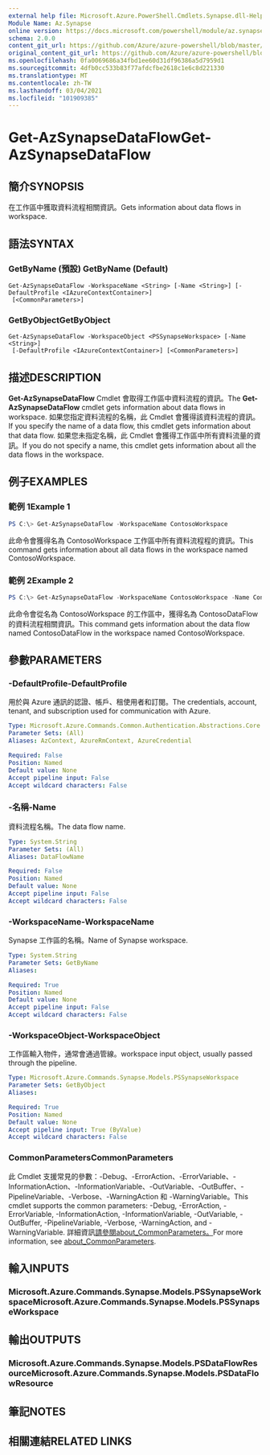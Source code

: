```yaml
---
external help file: Microsoft.Azure.PowerShell.Cmdlets.Synapse.dll-Help.xml
Module Name: Az.Synapse
online version: https://docs.microsoft.com/powershell/module/az.synapse/get-azsynapsedataflow
schema: 2.0.0
content_git_url: https://github.com/Azure/azure-powershell/blob/master/src/Synapse/Synapse/help/Get-AzSynapseDataFlow.md
original_content_git_url: https://github.com/Azure/azure-powershell/blob/master/src/Synapse/Synapse/help/Get-AzSynapseDataFlow.md
ms.openlocfilehash: 0fa0069686a34fbd1ee60d31df96386a5d7959d1
ms.sourcegitcommit: 4dfb0cc533b83f77afdcfbe2618c1e6c8d221330
ms.translationtype: MT
ms.contentlocale: zh-TW
ms.lasthandoff: 03/04/2021
ms.locfileid: "101909385"
---
```

# <span data-ttu-id="58d87-101">Get-AzSynapseDataFlow</span><span class="sxs-lookup"><span data-stu-id="58d87-101">Get-AzSynapseDataFlow</span></span>

## <span data-ttu-id="58d87-102">簡介</span><span class="sxs-lookup"><span data-stu-id="58d87-102">SYNOPSIS</span></span>
<span data-ttu-id="58d87-103">在工作區中獲取資料流程相關資訊。</span><span class="sxs-lookup"><span data-stu-id="58d87-103">Gets information about data flows in workspace.</span></span>

## <span data-ttu-id="58d87-104">語法</span><span class="sxs-lookup"><span data-stu-id="58d87-104">SYNTAX</span></span>

### <span data-ttu-id="58d87-105">GetByName (預設) </span><span class="sxs-lookup"><span data-stu-id="58d87-105">GetByName (Default)</span></span>
```
Get-AzSynapseDataFlow -WorkspaceName <String> [-Name <String>] [-DefaultProfile <IAzureContextContainer>]
 [<CommonParameters>]
```

### <span data-ttu-id="58d87-106">GetByObject</span><span class="sxs-lookup"><span data-stu-id="58d87-106">GetByObject</span></span>
```
Get-AzSynapseDataFlow -WorkspaceObject <PSSynapseWorkspace> [-Name <String>]
 [-DefaultProfile <IAzureContextContainer>] [<CommonParameters>]
```

## <span data-ttu-id="58d87-107">描述</span><span class="sxs-lookup"><span data-stu-id="58d87-107">DESCRIPTION</span></span>
<span data-ttu-id="58d87-108">**Get-AzSynapseDataFlow** Cmdlet 會取得工作區中資料流程的資訊。</span><span class="sxs-lookup"><span data-stu-id="58d87-108">The **Get-AzSynapseDataFlow** cmdlet gets information about data flows in workspace.</span></span>
<span data-ttu-id="58d87-109">如果您指定資料流程的名稱，此 Cmdlet 會獲得該資料流程的資訊。</span><span class="sxs-lookup"><span data-stu-id="58d87-109">If you specify the name of a data flow, this cmdlet gets information about that data flow.</span></span>
<span data-ttu-id="58d87-110">如果您未指定名稱，此 Cmdlet 會獲得工作區中所有資料流量的資訊。</span><span class="sxs-lookup"><span data-stu-id="58d87-110">If you do not specify a name, this cmdlet gets information about all the data flows in the workspace.</span></span>

## <span data-ttu-id="58d87-111">例子</span><span class="sxs-lookup"><span data-stu-id="58d87-111">EXAMPLES</span></span>

### <span data-ttu-id="58d87-112">範例 1</span><span class="sxs-lookup"><span data-stu-id="58d87-112">Example 1</span></span>
```powershell
PS C:\> Get-AzSynapseDataFlow -WorkspaceName ContosoWorkspace
```

<span data-ttu-id="58d87-113">此命令會獲得名為 ContosoWorkspace 工作區中所有資料流程程的資訊。</span><span class="sxs-lookup"><span data-stu-id="58d87-113">This command gets information about all data flows in the workspace named ContosoWorkspace.</span></span>

### <span data-ttu-id="58d87-114">範例 2</span><span class="sxs-lookup"><span data-stu-id="58d87-114">Example 2</span></span>
```powershell
PS C:\> Get-AzSynapseDataFlow -WorkspaceName ContosoWorkspace -Name ContosoDataFlow
```

<span data-ttu-id="58d87-115">此命令會從名為 ContosoWorkspace 的工作區中，獲得名為 ContosoDataFlow 的資料流程相關資訊。</span><span class="sxs-lookup"><span data-stu-id="58d87-115">This command gets information about the data flow named ContosoDataFlow in the workspace named ContosoWorkspace.</span></span>

## <span data-ttu-id="58d87-116">參數</span><span class="sxs-lookup"><span data-stu-id="58d87-116">PARAMETERS</span></span>

### <span data-ttu-id="58d87-117">-DefaultProfile</span><span class="sxs-lookup"><span data-stu-id="58d87-117">-DefaultProfile</span></span>
<span data-ttu-id="58d87-118">用於與 Azure 通訊的認證、帳戶、租使用者和訂閱。</span><span class="sxs-lookup"><span data-stu-id="58d87-118">The credentials, account, tenant, and subscription used for communication with Azure.</span></span>

```yaml
Type: Microsoft.Azure.Commands.Common.Authentication.Abstractions.Core.IAzureContextContainer
Parameter Sets: (All)
Aliases: AzContext, AzureRmContext, AzureCredential

Required: False
Position: Named
Default value: None
Accept pipeline input: False
Accept wildcard characters: False
```

### <span data-ttu-id="58d87-119">-名稱</span><span class="sxs-lookup"><span data-stu-id="58d87-119">-Name</span></span>
<span data-ttu-id="58d87-120">資料流程名稱。</span><span class="sxs-lookup"><span data-stu-id="58d87-120">The data flow name.</span></span>

```yaml
Type: System.String
Parameter Sets: (All)
Aliases: DataFlowName

Required: False
Position: Named
Default value: None
Accept pipeline input: False
Accept wildcard characters: False
```

### <span data-ttu-id="58d87-121">-WorkspaceName</span><span class="sxs-lookup"><span data-stu-id="58d87-121">-WorkspaceName</span></span>
<span data-ttu-id="58d87-122">Synapse 工作區的名稱。</span><span class="sxs-lookup"><span data-stu-id="58d87-122">Name of Synapse workspace.</span></span>

```yaml
Type: System.String
Parameter Sets: GetByName
Aliases:

Required: True
Position: Named
Default value: None
Accept pipeline input: False
Accept wildcard characters: False
```

### <span data-ttu-id="58d87-123">-WorkspaceObject</span><span class="sxs-lookup"><span data-stu-id="58d87-123">-WorkspaceObject</span></span>
<span data-ttu-id="58d87-124">工作區輸入物件，通常會通過管線。</span><span class="sxs-lookup"><span data-stu-id="58d87-124">workspace input object, usually passed through the pipeline.</span></span>

```yaml
Type: Microsoft.Azure.Commands.Synapse.Models.PSSynapseWorkspace
Parameter Sets: GetByObject
Aliases:

Required: True
Position: Named
Default value: None
Accept pipeline input: True (ByValue)
Accept wildcard characters: False
```

### <span data-ttu-id="58d87-125">CommonParameters</span><span class="sxs-lookup"><span data-stu-id="58d87-125">CommonParameters</span></span>
<span data-ttu-id="58d87-126">此 Cmdlet 支援常見的參數：-Debug、-ErrorAction、-ErrorVariable、-InformationAction、-InformationVariable、-OutVariable、-OutBuffer、-PipelineVariable、-Verbose、-WarningAction 和 -WarningVariable。</span><span class="sxs-lookup"><span data-stu-id="58d87-126">This cmdlet supports the common parameters: -Debug, -ErrorAction, -ErrorVariable, -InformationAction, -InformationVariable, -OutVariable, -OutBuffer, -PipelineVariable, -Verbose, -WarningAction, and -WarningVariable.</span></span> <span data-ttu-id="58d87-127">詳細資訊[請參閱about_CommonParameters。](http://go.microsoft.com/fwlink/?LinkID=113216)</span><span class="sxs-lookup"><span data-stu-id="58d87-127">For more information, see [about_CommonParameters](http://go.microsoft.com/fwlink/?LinkID=113216).</span></span>

## <span data-ttu-id="58d87-128">輸入</span><span class="sxs-lookup"><span data-stu-id="58d87-128">INPUTS</span></span>

### <span data-ttu-id="58d87-129">Microsoft.Azure.Commands.Synapse.Models.PSSynapseWorkspace</span><span class="sxs-lookup"><span data-stu-id="58d87-129">Microsoft.Azure.Commands.Synapse.Models.PSSynapseWorkspace</span></span>

## <span data-ttu-id="58d87-130">輸出</span><span class="sxs-lookup"><span data-stu-id="58d87-130">OUTPUTS</span></span>

### <span data-ttu-id="58d87-131">Microsoft.Azure.Commands.Synapse.Models.PSDataFlowResource</span><span class="sxs-lookup"><span data-stu-id="58d87-131">Microsoft.Azure.Commands.Synapse.Models.PSDataFlowResource</span></span>

## <span data-ttu-id="58d87-132">筆記</span><span class="sxs-lookup"><span data-stu-id="58d87-132">NOTES</span></span>

## <span data-ttu-id="58d87-133">相關連結</span><span class="sxs-lookup"><span data-stu-id="58d87-133">RELATED LINKS</span></span>
